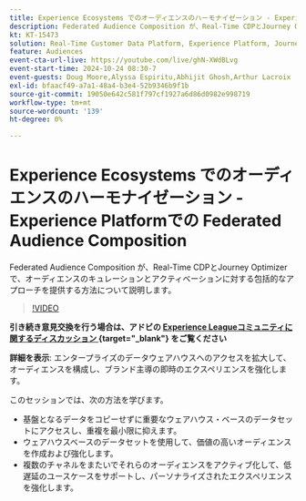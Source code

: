 ```yaml
---
title: Experience Ecosystems でのオーディエンスのハーモナイゼーション - Experience Platformでの Federated Audience Composition
description: Federated Audience Composition が、Real-Time CDPとJourney Optimizerで、オーディエンスのキュレーションとアクティベーションに対する包括的なアプローチを提供する方法について説明します。
kt: KT-15473
solution: Real-Time Customer Data Platform, Experience Platform, Journey Optimizer
feature: Audiences
event-cta-url-live: https://youtube.com/live/ghN-XWdBLvg
event-start-time: 2024-10-24 08:30-7
event-guests: Doug Moore,Alyssa Espiritu,Abhijit Ghosh,Arthur Lacroix
exl-id: bfaacf49-a7a1-48a4-b3e4-52b9346b9f1b
source-git-commit: 19050e642c581f797cf1927a6d86d0982e998719
workflow-type: tm+mt
source-wordcount: '139'
ht-degree: 0%

---
```


# Experience Ecosystems でのオーディエンスのハーモナイゼーション - Experience Platformでの Federated Audience Composition

Federated Audience Composition が、Real-Time CDPとJourney Optimizerで、オーディエンスのキュレーションとアクティベーションに対する包括的なアプローチを提供する方法について説明します。

>[!VIDEO](https://video.tv.adobe.com/v/3436457?quality=12&learn=on)

**引き続き意見交換を行う場合は、アドビの [Experience Leagueコミュニティに関するディスカッション ](https://experienceleaguecommunities.adobe.com/t5/adobe-experience-platform/adobe-experience-league-live-harmonize-audiences-in-experience/m-p/718976#M636){target="_blank"} をご覧ください**

**詳細を表示**:
エンタープライズのデータウェアハウスへのアクセスを拡大して、オーディエンスを構成し、ブランド主導の即時のエクスペリエンスを強化します。

このセッションでは、次の方法を学びます。

* 基盤となるデータをコピーせずに重要なウェアハウス・ベースのデータセットにアクセスし、重複を最小限に抑えます。
* ウェアハウスベースのデータセットを使用して、価値の高いオーディエンスを作成および強化します。
* 複数のチャネルをまたいでそれらのオーディエンスをアクティブ化して、低遅延のユースケースをサポートし、パーソナライズされたエクスペリエンスを強化します。
